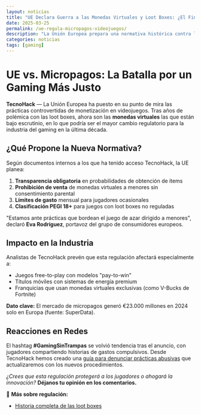 ```yaml
---
layout: noticias
title: "UE Declara Guerra a las Monedas Virtuales y Loot Boxes: ¿El Fin de los Micropagos Abusivos?"
date: 2025-03-25
permalink: /ue-regula-micropagos-videojuegos/
description: "La Unión Europea prepara una normativa histórica contra loot boxes y monedas virtuales en videojuegos. En TecnoHack te explicamos cómo afectará a jugadores y desarrolladores."
categories: noticias
tags: [gaming]
---
```


# UE vs. Micropagos: La Batalla por un Gaming Más Justo

**TecnoHack** — La Unión Europea ha puesto en su punto de mira las prácticas controvertidas de monetización en videojuegos. Tras años de polémica con las loot boxes, ahora son las **monedas virtuales** las que están bajo escrutinio, en lo que podría ser el mayor cambio regulatorio para la industria del gaming en la última década.

## ¿Qué Propone la Nueva Normativa?

Según documentos internos a los que ha tenido acceso TecnoHack, la UE planea:

1. **Transparencia obligatoria** en probabilidades de obtención de ítems
2. **Prohibición de venta** de monedas virtuales a menores sin consentimiento parental
3. **Límites de gasto** mensual para jugadores ocasionales
4. **Clasificación PEGI 18+** para juegos con loot boxes no reguladas

"Estamos ante prácticas que bordean el juego de azar dirigido a menores", declaró **Eva Rodríguez**, portavoz del grupo de consumidores europeos.

## Impacto en la Industria

Analistas de TecnoHack prevén que esta regulación afectará especialmente a:

- Juegos free-to-play con modelos "pay-to-win"
- Títulos móviles con sistemas de energía premium
- Franquicias que usan monedas virtuales exclusivas (como V-Bucks de Fortnite)

**Dato clave:** El mercado de micropagos generó €23.000 millones en 2024 solo en Europa (fuente: SuperData).

## Reacciones en Redes

El hashtag **#GamingSinTrampas** se volvió tendencia tras el anuncio, con jugadores compartiendo historias de gastos compulsivos. Desde TecnoHack hemos creado una [guía para denunciar prácticas abusivas](#) que actualizaremos con los nuevos procedimientos.

*¿Crees que esta regulación protegerá a los jugadores o ahogará la innovación?* **Déjanos tu opinión en los comentarios.**

🔗 **Más sobre regulación:**
- [Historia completa de las loot boxes](#)